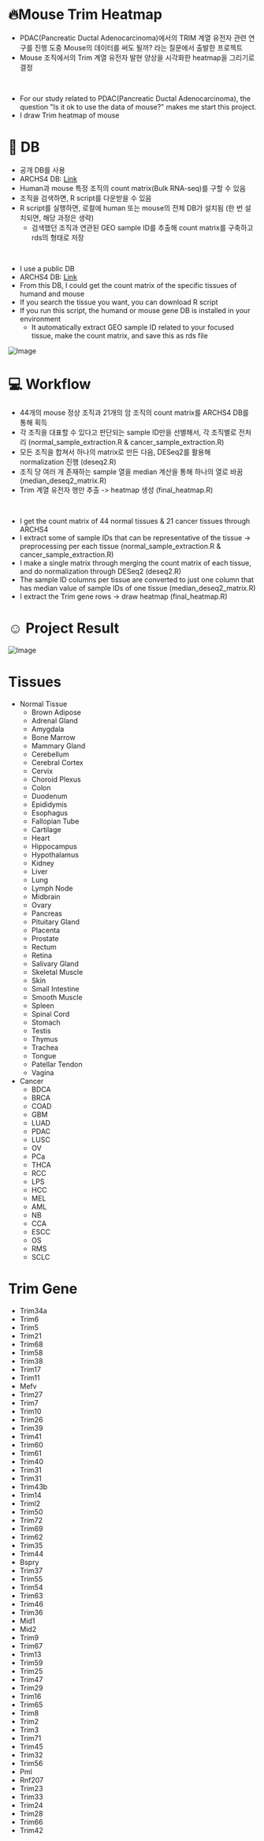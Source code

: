 # 🔥Mouse Trim Heatmap
* PDAC(Pancreatic Ductal Adenocarcinoma)에서의 TRIM 계열 유전자 관련 연구를 진행 도중 Mouse의 데이터를 써도 될까? 라는 질문에서 출발한 프로젝트
* Mouse 조직에서의 Trim 계열 유전자 발현 양상을 시각화한 heatmap을 그리기로 결정

<br>

* For our study related to PDAC(Pancreatic Ductal Adenocarcinoma), the question "Is it ok to use the data of mouse?" makes me start this project.
* I draw Trim heatmap of mouse

# 💾 DB
* 공개 DB를 사용
* ARCHS4 DB: [Link](https://maayanlab.cloud/archs4/)
* Human과 mouse 특정 조직의 count matrix(Bulk RNA-seq)를 구할 수 있음
* 조직을 검색하면, R script를 다운받을 수 있음
* R script를 실행하면, 로컬에 human 또는 mouse의 전체 DB가 설치됨 (한 번 설치되면, 해당 과정은 생략)
    * 검색했던 조직과 연관된 GEO sample ID를 추출해 count matrix를 구축하고 rds의 형태로 저장

<br>

* I use a public DB
* ARCHS4 DB: [Link](https://maayanlab.cloud/archs4/)
* From this DB, I could get the count matrix of the specific tissues of humand and mouse
* If you search the tissue you want, you can download R script
* If you run this script, the humand or mouse gene DB is installed in your environment
    * It automatically extract GEO sample ID related to your focused tissue, make the count matrix, and save this as rds file

![Image](https://github.com/user-attachments/assets/7a4e5e8a-5b2f-4a00-bef9-c7b08e259173)

# 💻 Workflow
* 44개의 mouse 정상 조직과 21개의 암 조직의 count matrix를 ARCHS4 DB를 통해 획득
* 각 조직을 대표할 수 있다고 판단되는 sample ID만을 선별해서, 각 조직별로 전처리 (normal_sample_extraction.R & cancer_sample_extraction.R)
* 모든 조직을 합쳐서 하나의 matrix로 만든 다음, DESeq2를 활용해 normalization 진행 (deseq2.R)
* 조직 당 여러 개 존재하는 sample 열을 median 계산을 통해 하나의 열로 바꿈 (median_deseq2_matrix.R)
* Trim 계열 유전자 행만 추출 -> heatmap 생성 (final_heatmap.R)

<br>

* I get the count matrix of 44 normal tissues & 21 cancer tissues through ARCHS4
* I extract some of sample IDs that can be representative of the tissue -> preprocessing per each tissue (normal_sample_extraction.R & cancer_sample_extraction.R)
* I make a single matrix through merging the count matrix of each tissue, and do normalization through DESeq2 (deseq2.R)
* The sample ID columns per tissue are converted to just one column that has median value of sample IDs of one tissue (median_deseq2_matrix.R)
* I extract the Trim gene rows -> draw heatmap (final_heatmap.R)

# ☺️ Project Result

![Image](https://github.com/user-attachments/assets/741251e5-31a5-441f-81bf-bff0d39258ef)



# Tissues
* Normal Tissue
    * Brown Adipose
    * Adrenal Gland
    * Amygdala
    * Bone Marrow
    * Mammary Gland
    * Cerebellum
    * Cerebral Cortex
    * Cervix
    * Choroid Plexus
    * Colon
    * Duodenum
    * Epididymis
    * Esophagus
    * Fallopian Tube
    * Cartilage
    * Heart
    * Hippocampus
    * Hypothalamus
    * Kidney
    * Liver
    * Lung
    * Lymph Node
    * Midbrain
    * Ovary
    * Pancreas
    * Pituitary Gland
    * Placenta
    * Prostate
    * Rectum
    * Retina
    * Salivary Gland
    * Skeletal Muscle
    * Skin
    * Small Intestine
    * Smooth Muscle
    * Spleen
    * Spinal Cord
    * Stomach
    * Testis
    * Thymus
    * Trachea
    * Tongue
    * Patellar Tendon
    * Vagina
* Cancer
    * BDCA
    * BRCA
    * COAD
    * GBM
    * LUAD
    * PDAC
    * LUSC
    * OV
    * PCa
    * THCA
    * RCC
    * LPS
    * HCC
    * MEL
    * AML
    * NB
    * CCA
    * ESCC
    * OS
    * RMS
    * SCLC

# Trim Gene
* Trim34a
* Trim6
* Trim5
* Trim21
* Trim68
* Trim58
* Trim38
* Trim17
* Trim11
* Mefv
* Trim27
* Trim7
* Trim10
* Trim26
* Trim39
* Trim41
* Trim60
* Trim61
* Trim40
* Trim31
* Trim31
* Trim43b
* Trim14
* Triml2
* Trim50
* Trim72
* Trim69
* Trim62
* Trim35
* Trim44
* Bspry
* Trim37
* Trim55
* Trim54
* Trim63
* Trim46
* Trim36
* Mid1
* Mid2
* Trim9
* Trim67
* Trim13
* Trim59
* Trim25
* Trim47
* Trim29
* Trim16
* Trim65
* Trim8
* Trim2
* Trim3
* Trim71
* Trim45
* Trim32
* Trim56
* Pml
* Rnf207
* Trim23
* Trim33
* Trim24
* Trim28
* Trim66
* Trim42






